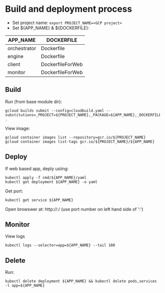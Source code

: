 # Build and deployment process 

* Set project name: `export PROJECT_NAME=<GCP project>`
* Set ${APP_NAME} & ${DOCKERFILE}:

| APP_NAME     | DOCKERFILE       |
|--------------|------------------|
| orchestrator | Dockerfile       |
| engine       | Dockerfile       |
| client       | DockerfileForWeb |
| monitor      | DockerfileForWeb |

## Build
Run (from base module dir):
```
gcloud builds submit --config=cloudbuild.yaml --substitutions=_PROJECT=${PROJECT_NAME},_PACKAGE=${APP_NAME},_DOCKERFILE=${DOCKERFILE} .
```
View image:
```
gcloud container images list --repository=gcr.io/${PROJECT_NAME}
gcloud container images list-tags gcr.io/${PROJECT_NAME}/${APP_NAME}
```

## Deploy
If web based app, deply usiing:
```
kubectl apply -f cmd/${APP_NAME}/yaml
kubectl get deployment ${APP_NAME} -o yaml 
```

Get port:
```
kubectl get service ${APP_NAME}
```
Open browswer at: http://<external-ip>:<port>/ (use port number on left hand side of ':')

## Monitor
View logs
```
kubectl logs --selector=app=${APP_NAME} --tail 100
``` 

## Delete
Run:
```
kubectl delete deployment ${APP_NAME} && kubectl delete pods,services -l app=${APP_NAME}
```

